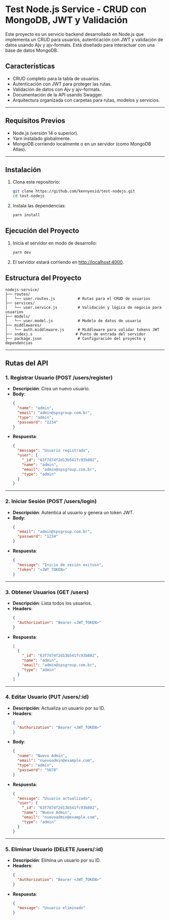 
# Test Node.js Service - CRUD con MongoDB, JWT y Validación

Este proyecto es un servicio backend desarrollado en Node.js que implementa un CRUD para usuarios, autenticación con JWT y validación de datos usando Ajv y ajv-formats. Está diseñado para interactuar con una base de datos MongoDB.

## **Características**
- CRUD completo para la tabla de usuarios.
- Autenticación con JWT para proteger las rutas.
- Validación de datos con Ajv y ajv-formats.
- Documentación de la API usando Swagger.
- Arquitectura organizada con carpetas para rutas, modelos y servicios.

---

## **Requisitos Previos**
- Node.js (versión 14 o superior).
- Yarn instalado globalmente.
- MongoDB corriendo localmente o en un servidor (como MongoDB Atlas).

---

## **Instalación**

1. Clona este repositorio:
   ```bash
   git clone https://github.com/kennyesid/test-nodejs.git
   cd test-nodejs
   ```

2. Instala las dependencias:
   ```bash
   yarn install
   ```

## **Ejecución del Proyecto**

1. Inicia el servidor en modo de desarrollo:
   ```bash
   yarn dev
   ```

2. El servidor estará corriendo en [http://localhost:4000](http://localhost:4000).

## **Estructura del Proyecto**

```
nodejs-service/
├── routes/
│   └── user.routes.js          # Rutas para el CRUD de usuarios
├── services/
│   └── user.service.js         # Validación y lógica de negocio para usuarios
├── models/
│   └── user.model.js           # Modelo de datos de usuario
├── middlewares/
│   └── auth.middleware.js      # Middleware para validar tokens JWT
├── sndexj.s                   # Punto de entrada del servidor
├── package.json                # Configuración del proyecto y dependencias
```

---

## **Rutas del API**

### **1. Registrar Usuario (POST /users/register)**
- **Descripción**: Crea un nuevo usuario.
- **Body**:
  ```json
  {
    "name": "admin",
    "email": "admin@spsgroup.com.br",
    "type": "admin",
    "password": "1234"
  }
  ```
- **Respuesta**:
  ```json
  {
    "message": "Usuario registrado",
    "user": {
      "_id": "63f7d74f2d13b541fc93b802",
      "name": "admin",
      "email": "admin@spsgroup.com.br",
      "type": "admin"
    }
  }
  ```

---

### **2. Iniciar Sesión (POST /users/login)**
- **Descripción**: Autentica al usuario y genera un token JWT.
- **Body**:
  ```json
  {
    "email": "admin@spsgroup.com.br",
    "password": "1234"
  }
  ```
- **Respuesta**:
  ```json
  {
    "message": "Inicio de sesión exitoso",
    "token": "<JWT_TOKEN>"
  }
  ```

---

### **3. Obtener Usuarios (GET /users)**
- **Descripción**: Lista todos los usuarios.
- **Headers**:
  ```json
  {
    "Authorization": "Bearer <JWT_TOKEN>"
  }
  ```
- **Respuesta**:
  ```json
  [
    {
      "_id": "63f7d74f2d13b541fc93b802",
      "name": "admin",
      "email": "admin@spsgroup.com.br",
      "type": "admin"
    }
  ]
  ```

---

### **4. Editar Usuario (PUT /users/:id)**
- **Descripción**: Actualiza un usuario por su ID.
- **Headers**:
  ```json
  {
    "Authorization": "Bearer <JWT_TOKEN>"
  }
  ```
- **Body**:
  ```json
  {
    "name": "Nuevo Admin",
    "email": "nuevoadmin@example.com",
    "type": "admin",
    "password": "5678"
  }
  ```
- **Respuesta**:
  ```json
  {
    "message": "Usuario actualizado",
    "user": {
      "_id": "63f7d74f2d13b541fc93b802",
      "name": "Nuevo Admin",
      "email": "nuevoadmin@example.com",
      "type": "admin"
    }
  }
  ```

---

### **5. Eliminar Usuario (DELETE /users/:id)**
- **Descripción**: Elimina un usuario por su ID.
- **Headers**:
  ```json
  {
    "Authorization": "Bearer <JWT_TOKEN>"
  }
  ```
- **Respuesta**:
  ```json
  {
    "message": "Usuario eliminado"
  }
  ```